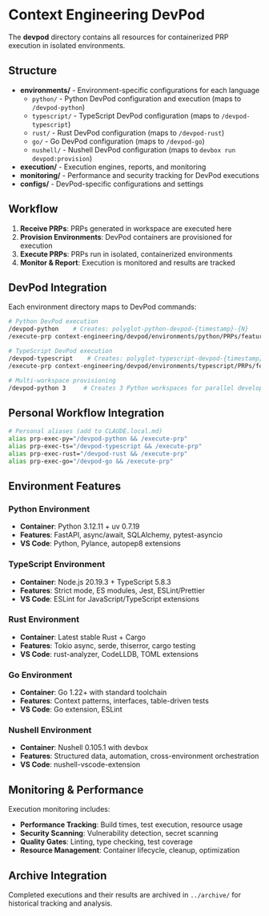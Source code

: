 # Context Engineering DevPod

The **devpod** directory contains all resources for containerized PRP execution in isolated environments.

## Structure

- **environments/** - Environment-specific configurations for each language
  - `python/` - Python DevPod configuration and execution (maps to `/devpod-python`)
  - `typescript/` - TypeScript DevPod configuration (maps to `/devpod-typescript`) 
  - `rust/` - Rust DevPod configuration (maps to `/devpod-rust`)
  - `go/` - Go DevPod configuration (maps to `/devpod-go`)
  - `nushell/` - Nushell DevPod configuration (maps to `devbox run devpod:provision`)
- **execution/** - Execution engines, reports, and monitoring
- **monitoring/** - Performance and security tracking for DevPod executions
- **configs/** - DevPod-specific configurations and settings

## Workflow

1. **Receive PRPs**: PRPs generated in workspace are executed here
2. **Provision Environments**: DevPod containers are provisioned for execution
3. **Execute PRPs**: PRPs run in isolated, containerized environments
4. **Monitor & Report**: Execution is monitored and results are tracked

## DevPod Integration

Each environment directory maps to DevPod commands:

```bash
# Python DevPod execution
/devpod-python    # Creates: polyglot-python-devpod-{timestamp}-{N}
/execute-prp context-engineering/devpod/environments/python/PRPs/feature-python.md

# TypeScript DevPod execution  
/devpod-typescript    # Creates: polyglot-typescript-devpod-{timestamp}-{N}
/execute-prp context-engineering/devpod/environments/typescript/PRPs/feature-typescript.md

# Multi-workspace provisioning
/devpod-python 3     # Creates 3 Python workspaces for parallel development
```

## Personal Workflow Integration

```bash
# Personal aliases (add to CLAUDE.local.md)
alias prp-exec-py="/devpod-python && /execute-prp"
alias prp-exec-ts="/devpod-typescript && /execute-prp"
alias prp-exec-rust="/devpod-rust && /execute-prp"
alias prp-exec-go="/devpod-go && /execute-prp"
```

## Environment Features

### Python Environment
- **Container**: Python 3.12.11 + uv 0.7.19
- **Features**: FastAPI, async/await, SQLAlchemy, pytest-asyncio
- **VS Code**: Python, Pylance, autopep8 extensions

### TypeScript Environment  
- **Container**: Node.js 20.19.3 + TypeScript 5.8.3
- **Features**: Strict mode, ES modules, Jest, ESLint/Prettier
- **VS Code**: ESLint for JavaScript/TypeScript extensions

### Rust Environment
- **Container**: Latest stable Rust + Cargo
- **Features**: Tokio async, serde, thiserror, cargo testing
- **VS Code**: rust-analyzer, CodeLLDB, TOML extensions

### Go Environment
- **Container**: Go 1.22+ with standard toolchain
- **Features**: Context patterns, interfaces, table-driven tests
- **VS Code**: Go extension, ESLint

### Nushell Environment
- **Container**: Nushell 0.105.1 with devbox
- **Features**: Structured data, automation, cross-environment orchestration
- **VS Code**: nushell-vscode-extension

## Monitoring & Performance

Execution monitoring includes:
- **Performance Tracking**: Build times, test execution, resource usage
- **Security Scanning**: Vulnerability detection, secret scanning
- **Quality Gates**: Linting, type checking, test coverage
- **Resource Management**: Container lifecycle, cleanup, optimization

## Archive Integration

Completed executions and their results are archived in `../archive/` for historical tracking and analysis.